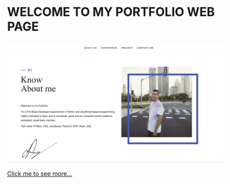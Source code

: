 # WELCOME TO MY PORTFOLIO WEB PAGE
![Logo](/img/screen.png)

<a href="https://valeriiamitov.github.io/portfolio/">Click me to see more...</a>
